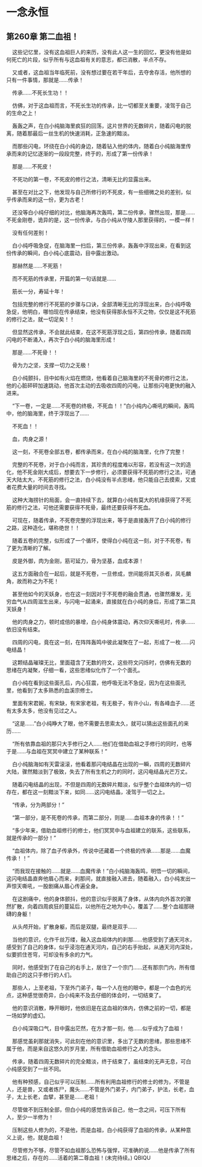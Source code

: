# 一念永恒 
 ## 第260章 第二血祖！
     这些记忆里，没有这血祖巨人的来历，没有此人这一生的回忆，更没有他是如何死亡的片段，似乎所有与这血祖有关的意志，都已消散，半点不存。

    又或者，这血祖当年临死前，没有想过要在若干年后，去夺舍存活，他所想的只有一件事情，那就是……传承！

    传承……不死长生功！！

    仿佛，对于这血祖而言，不死长生功的传承，比一切都至关重要，凌驾于自己的生命之上！

    轰轰之声，在白小纯脑海里疯狂的回荡，这片世界的无数碎片，随着闪电的脱离，随着那最后一丝生机的快速消耗，正急速的黯淡。

    而那些闪电，环绕在白小纯的身边，随着钻入他的体内，随着白小纯脑海里传承而来的记忆逐渐的一段段完整，终于的，形成了第一份传承！

    那是……不死皮！

    不死功的第一卷，不死皮的修行之法，清晰无比的显露出来。

    甚至在对比之下，他发现与自己所修行的不死皮，有一些细微之处的差别，似乎传承而来的这一份，更为古老！

    还没等白小纯仔细的对比，他脑海再次轰鸣，第二份传承，骤然出现，那是……不死金刚卷，诡异的是，这一份传承，与白小纯从守陵人那里获得的，一模一样！

    没有任何差别！

    白小纯呼吸急促，在脑海里一扫后，第三份传承，轰轰中浮现出来，在看到这份传承的瞬间，白小纯心底震动，目中露出激动。

    那赫然是……不死筋！

    而不死筋的传承里，开篇的第一句话就是……

    筋长一分，寿延十年！

    包括完整的修行不死筋的步骤与口诀，全部清晰无比的浮现出来，白小纯呼吸急促，他明白，哪怕现在传承结束，他没有获得那永恒不灭之物，仅仅是这不死筋的修行之法，就一切足矣！！

    但显然这传承，不会就此结束，在这不死筋浮现之后，第四份传承，随着四周闪电的不断涌入，再次于白小纯的脑海里形成！

    那是……不死骨！！

    骨为力之坚，支撑一切力之无极！

    白小纯颤抖，目中如有火焰在燃烧，他看着自己脑海里的不死骨的修行之法，他的心脏砰砰加速跳动，他首次主动的去吸收四周的闪电，让那些闪电更快的融入进来。

    “下一卷，一定是……不死卷的终极，不死血！！”白小纯内心嘶吼的瞬间，轰鸣中，他的脑海里，终于浮现出了……

    不死血！！

    血，肉身之源！

    这一刻，不死卷全部五卷，都传承而来，在白小纯的脑海里，化作了完整！

    完整的不死卷，对于白小纯而言，其珍贵的程度难以形容，若没有这一次的造化，他不死金刚大成后，想要去下一步修行，必须要获得不死筋的修行之法，可通天大陆太大，不死筋的修行之法，白小纯没有半点思绪，他只能自己去摸索，又或者花费大量的时间去寻找。

    这种大海捞针的局面，会一直持续下去，就算白小纯有莫大的机缘获得了不死筋的修行之法，可他还需要获得不死骨，最终还要获得不死血。

    可现在，随着传承，不死卷完整的浮现出来，等于是直接轰开了白小纯的修行之路，这种造化，堪称绝世！！

    随着五卷的完整，似形成了一个循环，使得白小纯在这一刻，对于不死卷，有了更为清晰的了解。

    皮是外御，肉为金刚，筋可延力，骨为坚基，血成本源！

    这五方面融合在一起后，就是不死卷，一旦修成，世间能将其灭杀者，凤毛麟角，故而称之为不死！

    甚至他如今的天妖身，也在这一刻因对于不死卷的融会贯通，也骤然爆发，无穷血气从四周滋生出来，与闪电一起涌来，直接就在白小纯的身后，形成了第二具天妖身！

    他的肉身之力，顿时成倍的暴增，白小纯身体震动，再次仰天嘶吼时，传承……依旧没有结束。

    四周的闪电，竟在这一刻，在阵阵轰鸣中彼此凝聚在了一起，形成了一枚……闪电结晶！

    这颗结晶璀璨无比，里面蕴含了无数的符文，这些符文闪烁时，仿佛有无数的思绪在内凝聚，仔细一看，这些思绪似化作了一个个面孔。

    白小纯在看到这些面孔后，内心狂震，他呼吸无法不急促，因为在这些面孔里，他看到了太多熟悉的血溪宗修士。

    里面有宋君婉，有宋缺，有宋家老祖，有无极子，有许小山，有各峰血子……还有太多太多，他没有见过之人。

    “这是……”白小纯睁大了眼，他不需要去思索太久，就可以猜出这些面孔的来历……

    “所有依靠血祖的那只大手修行之人……他们在借助血祖之手修行的同时，也等于是……与血祖在冥冥中建立了某种联系！”

    白小纯脑海如有天雷滚滚，他看着那闪电结晶在出现的一瞬，四周的无数碎片大陆，骤然黯淡到了极致，失去了所有生机之力的同时，这闪电结晶光芒万丈。

    随着闪电结晶的出现，不但是四周的无数碎片黯淡，似乎整个血祖体内的一切存在，都在这一刻黯淡下来，如同……这闪电结晶，凌驾于一切之上。

    “传承，分为两部分！”

    “第一部分，是不死卷的传承，而第二部分，则是……血祖本身的传承！！”

    “多少年来，借助血祖修行的修士，他们冥冥中与血祖建立的联系，这些联系，就是传承的一部分！”

    “血祖体内，除了血子传承外，传说中还藏着一个终极的传承……那是……血魔传承！！”

    “而我现在接触的……就是……血魔传承！”白小纯脑海轰鸣，明悟一切的瞬间，这闪电结晶直奔他眉心而来，刹那间，就直接融入进去，随着融入，白小纯发出一声惊天嘶吼，一股剧痛从眉心传遍全身。

    在这剧痛中，他的身体颤抖，他的意识似乎脱离了身体，从体内向外首次的骤然扩散，向着四周疯狂的蔓延后，以他所在之地为中心，覆盖了……整个血祖那磅礴的身躯！

    从头颅开始，扩散身躯，而后是双腿，最终是双手……

    当他的意识，化作千丝万缕，融入这血祖体内的刹那……他感受到了通天河水，感受到了自己的身体，似乎浸泡在通天河内，自己的右手抬起，从通天河内深处，似要抓住苍穹，可却没有多余的力气。

    同时，他感受到了在自己的右手上，居住了一个宗门……还有那宗门内，所有借助自己的这只手修行的人们。

    那些人，上至老祖，下至外门弟子，每一个人在他的眼中，都是一个血色的光点，这种感觉很奇异，白小纯来不及去仔细的体会时，一切结束了。

    他的意识消散，睁开眼时，他依旧是在这血祖的体内，仿佛之前的一切，都是一场如梦的虚幻。

    白小纯深吸口气，目中露出茫然，在方才那一刻，他……似乎成为了血祖！

    那感觉虽刹那就消失，可此刻在他的意识里，多出了无数的思绪，那些思绪不属于他，而是来自这悠久的岁月里，所有借助血祖修行之人的念头。

    传承，随着四周无数碎片的完全黯淡，终于结束了，虽结束的无声无息，可白小纯感受到了一丝不同。

    他有种预感，自己似乎可以压制……所有利用血祖修行的修士的修为，不管是人，还是兽，又或者炼尸，魔头……不管是外门弟子，内门弟子，护法，长老，血子，太上长老，血擘，甚至是……老祖！

    尽管做不到压制全部，但白小纯的感觉告诉自己，他一念之间，可压下所有人，至少一半修为！

    压制这些人修为的，不是他，而是血祖，白小纯获得了血祖的传承，从某种意义上说，他，就是血祖！

    尽管修为不够，尽管不如血祖那么恐怖与强悍，可准确的说……他是传承了所有思绪之后，存在的……活着的第二尊血祖！(未完待续。) 
QBIQU